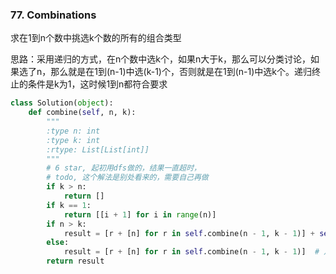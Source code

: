 ### 77. Combinations

求在1到n个数中挑选k个数的所有的组合类型

思路：采用递归的方式，在n个数中选k个，如果n大于k，那么可以分类讨论，如果选了n，那么就是在1到(n-1)中选(k-1)个，否则就是在1到(n-1)中选k个。递归终止的条件是k为1，这时候1到n都符合要求


```python
class Solution(object):
    def combine(self, n, k):
        """
        :type n: int
        :type k: int
        :rtype: List[List[int]]
        """
        # 6 star, 起初用dfs做的，结果一直超时，
        # todo, 这个解法是别处看来的，需要自己再做
        if k > n:
            return []
        if k == 1:
            return [[i + 1] for i in range(n)]
        if n > k:
            result = [r + [n] for r in self.combine(n - 1, k - 1)] + self.combine(n - 1, k)  # 有n的 和 没n的
        else:
            result = [r + [n] for r in self.combine(n - 1, k - 1)]  # 之所以有这个else, 是处理n=k的
        return result
```